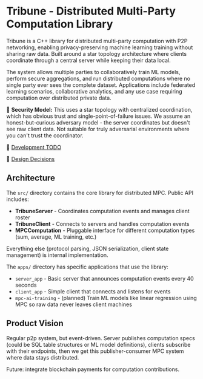 
# Tribune - Distributed Multi-Party Computation Library

Tribune is a C++ library for distributed multi-party computation with P2P networking, enabling privacy-preserving machine learning training without sharing raw data. Built around a star topology architecture where clients coordinate through a central server while keeping their data local.

The system allows multiple parties to collaboratively train ML models, perform secure aggregations, and run distributed computations where no single party ever sees the complete dataset. Applications include federated learning scenarios, collaborative analytics, and any use case requiring computation over distributed private data.

:speech_balloon: **Security Model:** This uses a star topology with centralized coordination, which has obvious trust and single-point-of-failure issues. We assume an honest-but-curious adversary model - the server coordinates but doesn't see raw client data. Not suitable for truly adversarial environments where you can't trust the coordinator.

:pushpin: [Development TODO](https://github.com/frederikgramkortegaard/tribune/blob/master/TODO.md)

:page_facing_up: [Design Decisions](https://github.com/frederikgramkortegaard/tribune/blob/master/DESIGN_DECISIONS.md)

## Architecture

The `src/` directory contains the core library for distributed MPC. Public API includes:
- **TribuneServer** - Coordinates computation events and manages client roster
- **TribuneClient** - Connects to servers and handles computation events
- **MPCComputation** - Pluggable interface for different computation types (sum, average, ML training, etc.)

Everything else (protocol parsing, JSON serialization, client state management) is internal implementation.

The `apps/` directory has specific applications that use the library:
- `server_app` - Basic server that announces computation events every 40 seconds
- `client_app` - Simple client that connects and listens for events
- `mpc-ai-training` - (planned) Train ML models like linear regression using MPC so raw data never leaves client machines

## Product Vision

Regular p2p system, but event-driven. Server publishes computation specs (could be SQL table structures or ML model definitions), clients subscribe with their endpoints, then we get this publisher-consumer MPC system where data stays distributed.

Future: integrate blockchain payments for computation contributions.